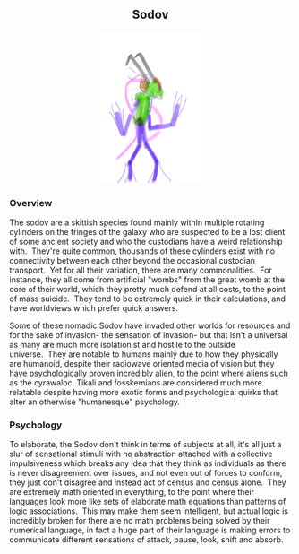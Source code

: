 <h2 align="center">Sodov
</h2>
<p align="center">
<img src="https://github.com/Insculpo/Sandbox_Galaxy/blob/Galactic/Stellar_Abyss_Setting_Bible/Photo_Directory/Sodov.png" width="180" height="270">
</p>

### Overview

The sodov are a skittish species found mainly within multiple rotating cylinders on the fringes of the galaxy who are suspected to be a  lost client of some ancient society and who the custodians have a weird relationship with.  They're quite common, thousands of these cylinders exist with no connectivity between each other beyond the occasional custodian transport.  Yet for all their variation, there are many commonalities.  For instance, they all come from artificial "wombs" from the great womb at the core of their world, which they pretty much defend at all costs, to the point of mass suicide.  They tend to be extremely quick in their calculations, and have worldviews which prefer quick answers.  

Some of these nomadic Sodov have invaded other worlds for resources and for the sake of invasion- the sensation of invasion- but that isn't a universal as many are much more isolationist and hostile to the outside universe.  They are notable to humans mainly due to how they physically are humanoid, despite their radiowave oriented media of vision but they have psychologically proven incredibly alien, to the point where aliens such as the cyrawaloc, Tikali and fosskemians are considered much more relatable despite having more exotic forms and psychological quirks that alter an otherwise "humanesque" psychology.  

### Psychology

To elaborate, the Sodov don't think in terms of subjects at all, it's all just a slur of sensational stimuli with no abstraction attached with a collective impulsiveness which breaks any idea that they think as individuals as there is never disagreement over issues, and not even out of forces to conform, they just don't disagree and instead act of census and census alone.  They are extremely math oriented in everything, to the point where their languages look more like sets of elaborate math equations than patterns of logic associations.  This may make them seem intelligent, but actual logic is incredibly broken for there are no math problems being solved by their numerical language, in fact a huge part of their language is making errors to communicate different sensations of attack, pause, look, shift and absorb.
